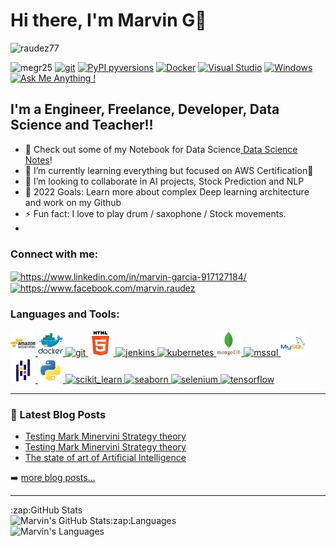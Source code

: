 # Hi there, I'm Marvin G👋 
<p align="left"> <img src="https://komarev.com/ghpvc/?username=raudez77&label=Profile%20views&color=0e75b6&style=flat" alt="raudez77" /> </p>

![megr25](https://road-to-kaggle-grandmaster.vercel.app/api/simple/megr25)
[![git](https://img.shields.io/badge/--F05032?logo=git&logoColor=ffffff)](http://git-scm.com/)
[![PyPI pyversions](https://img.shields.io/pypi/pyversions/ansicolortags.svg)](https://pypi.python.org/pypi/ansicolortags/)
[![Docker](https://badgen.net/badge/icon/docker?icon=docker&label)](https://hub.docker.com/u/raudez77)
[![Visual Studio](https://badgen.net/badge/icon/visualstudio?icon=visualstudio&label)](https://visualstudio.microsoft.com)
[![Windows](https://badgen.net/badge/icon/windows?icon=windows&label)](https://microsoft.com/windows/)
[![Ask Me Anything !](https://img.shields.io/badge/Ask%20me-anything-1abc9c.svg)](https://github.com/raudez77)


## I'm a Engineer, Freelance, Developer, Data Science and Teacher!!

- 🔭 Check out some of my Notebook for Data Science[ Data Science Notes](https://www.kaggle.com/megr25/code)!
- 🌱 I’m currently learning everything but focused on AWS Certification🤣
- 👯 I’m looking to collaborate in AI projects, Stock Prediction and NLP
- 🥅 2022 Goals: Learn more about complex Deep learning architecture and work on my Github
- ⚡ Fun fact: I love to play drum / saxophone / Stock movements.
- 
<h3 align="left">Connect with me:</h3>
<p align="left">
<a href="https://linkedin.com/in/https://www.linkedin.com/in/marvin-garcia-917127184/" target="blank"><img align="center" src="https://raw.githubusercontent.com/rahuldkjain/github-profile-readme-generator/master/src/images/icons/Social/linked-in-alt.svg" alt="https://www.linkedin.com/in/marvin-garcia-917127184/" height="30" width="40" /></a>
<a href="https://fb.com/https://www.facebook.com/marvin.raudez" target="blank"><img align="center" src="https://raw.githubusercontent.com/rahuldkjain/github-profile-readme-generator/master/src/images/icons/Social/facebook.svg" alt="https://www.facebook.com/marvin.raudez" height="30" width="40" /></a>
</p>

<h3 align="left">Languages and Tools:</h3>
<p align="left"> <a href="https://aws.amazon.com" target="_blank" rel="noreferrer"> <img src="https://raw.githubusercontent.com/devicons/devicon/master/icons/amazonwebservices/amazonwebservices-original-wordmark.svg" alt="aws" width="40" height="40"/> </a> <a href="https://www.docker.com/" target="_blank" rel="noreferrer"> <img src="https://raw.githubusercontent.com/devicons/devicon/master/icons/docker/docker-original-wordmark.svg" alt="docker" width="40" height="40"/> </a> <a href="https://git-scm.com/" target="_blank" rel="noreferrer"> <img src="https://www.vectorlogo.zone/logos/git-scm/git-scm-icon.svg" alt="git" width="40" height="40"/> </a> <a href="https://www.w3.org/html/" target="_blank" rel="noreferrer"> <img src="https://raw.githubusercontent.com/devicons/devicon/master/icons/html5/html5-original-wordmark.svg" alt="html5" width="40" height="40"/> </a> <a href="https://www.jenkins.io" target="_blank" rel="noreferrer"> <img src="https://www.vectorlogo.zone/logos/jenkins/jenkins-icon.svg" alt="jenkins" width="40" height="40"/> </a> <a href="https://kubernetes.io" target="_blank" rel="noreferrer"> <img src="https://www.vectorlogo.zone/logos/kubernetes/kubernetes-icon.svg" alt="kubernetes" width="40" height="40"/> </a> <a href="https://www.mongodb.com/" target="_blank" rel="noreferrer"> <img src="https://raw.githubusercontent.com/devicons/devicon/master/icons/mongodb/mongodb-original-wordmark.svg" alt="mongodb" width="40" height="40"/> </a> <a href="https://www.microsoft.com/en-us/sql-server" target="_blank" rel="noreferrer"> <img src="https://www.svgrepo.com/show/303229/microsoft-sql-server-logo.svg" alt="mssql" width="40" height="40"/> </a> <a href="https://www.mysql.com/" target="_blank" rel="noreferrer"> <img src="https://raw.githubusercontent.com/devicons/devicon/master/icons/mysql/mysql-original-wordmark.svg" alt="mysql" width="40" height="40"/> </a> <a href="https://pandas.pydata.org/" target="_blank" rel="noreferrer"> <img src="https://raw.githubusercontent.com/devicons/devicon/2ae2a900d2f041da66e950e4d48052658d850630/icons/pandas/pandas-original.svg" alt="pandas" width="40" height="40"/> </a> <a href="https://www.python.org" target="_blank" rel="noreferrer"> <img src="https://raw.githubusercontent.com/devicons/devicon/master/icons/python/python-original.svg" alt="python" width="40" height="40"/> </a> <a href="https://scikit-learn.org/" target="_blank" rel="noreferrer"> <img src="https://upload.wikimedia.org/wikipedia/commons/0/05/Scikit_learn_logo_small.svg" alt="scikit_learn" width="40" height="40"/> </a> <a href="https://seaborn.pydata.org/" target="_blank" rel="noreferrer"> <img src="https://seaborn.pydata.org/_images/logo-mark-lightbg.svg" alt="seaborn" width="40" height="40"/> </a> <a href="https://www.selenium.dev" target="_blank" rel="noreferrer"> <img src="https://raw.githubusercontent.com/detain/svg-logos/780f25886640cef088af994181646db2f6b1a3f8/svg/selenium-logo.svg" alt="selenium" width="40" height="40"/> </a> <a href="https://www.tensorflow.org" target="_blank" rel="noreferrer"> <img src="https://www.vectorlogo.zone/logos/tensorflow/tensorflow-icon.svg" alt="tensorflow" width="40" height="40"/> </a> </p>

---

### 📕 Latest Blog Posts
<!-- BLOG-POST-LIST:START -->
<!-- BLOG-POST-LIST:END -->

<!-- BLOG-POST-LIST:START -->
- [Testing Mark Minervini Strategy theory](https://www.linkedin.com/pulse/testing-mark-minervini-strategy-python-marvin-garcia/?trackingId=HsN%2BhWEtTCeqWsGX2fv%2F%2Bg%3D%3D)
- [Testing Mark Minervini Strategy theory](https://www.kaggle.com/code/megr25/finding-trend-stock-stock-analysis?scriptVersionId=92800462)
- [The state of art of Artificial Intelligence](https://www.linkedin.com/pulse/state-art-artificial-intelligence-marvin-garcia/?trackingId=uFdKQqq8RBCOtMx%2BTd6YNg%3D%3D)

<!-- BLOG-POST-LIST:END -->

➡️ [more blog posts...](https://www.linkedin.com/in/marvin-garcia-917127184/recent-activity/shares/)


---
 
 <summary>:zap:GitHub Stats</summary>
  <img align="left" alt="Marvin's GitHub Stats" src="https://github-readme-stats.vercel.app/api?username=raudez77&show_icons=true&hide_border=false&title_color=ff652f&icon_color=FFE400&bg_color=09131B&text_color=ffffff&border_color=0c1a25" />

 <summary>:zap:Languages</summary>
  <!--START_SECTION:activity-->
  <img align="left" alt="Marvin's Languages" src="https://github-readme-stats.vercel.app/api/top-langs?username=raudez77&show_icons=true&hide_border=false&title_color=ff652f&icon_color=FFE400&bg_color=09131B&text_color=ffffff&border_color=0c1a25" />
  <!--END_SECTION:activity-->
